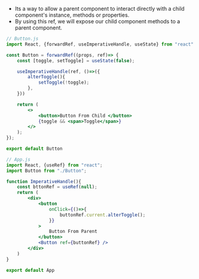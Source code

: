 - Its a way to allow a parent component to interact directly with a child component's instance, methods or properties.
- By using this ref, we will expose our child component methods to a parent component.

```jsx
// Button.js
import React, {forwardRef, useImperativeHandle, useState} from "react"

const Button = forwardRef((props, ref)=> {
	const [toggle, setToggle] = useState(false);

	useImperativeHandle(ref, ()=>({
		alterToggle(){
			setToggle(!toggle);	
		},
	}))

	return (
		<>
			<button>Button From Child </button>
			{toggle && <span>Toggle</span>}
		</>
	);
});

export default Button
```

```jsx
// App.js
import React, {useRef} from "react";
import Button from "./Button";

function ImperativeHandle(){
	const bttonRef = useRef(null);
	return (
		<div>
			<button 
				onClick={()=>{
					buttonRef.current.alterToggle();
				}}
			>
				Button From Parent
			</button>
			<Button ref={buttonRef} />					
		</div>
	)
}

export default App
```
